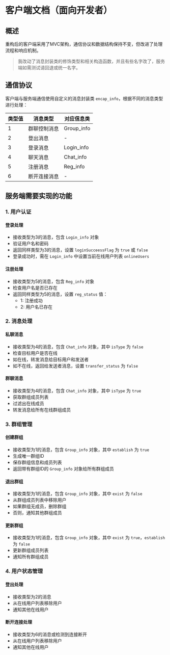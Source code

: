 # 客户端文档（面向开发者）

## 概述

重构后的客户端采用了MVC架构，通信协议和数据结构保持不变，但改进了处理流程和响应机制。

> 我改动了消息封装类的修饰类型和相关构造函数，并且有些名字改了，服务端如需测试请回退或统一名字。

## 通信协议

客户端与服务端通信使用自定义的消息封装类 `encap_info`，根据不同的消息类型进行处理：

| 类型值 | 消息类型 | 对应信息类 |
|-------|---------|-----------|
| 1 | 群聊控制消息 | Group_info |
| 2 | 登出消息 | - |
| 3 | 登录消息 | Login_info |
| 4 | 聊天消息 | Chat_info |
| 5 | 注册消息 | Reg_info |
| 6 | 断开连接消息 | - |

## 服务端需要实现的功能

### 1. 用户认证

#### 登录处理
- 接收类型为3的消息，包含 `Login_info` 对象
- 验证用户名和密码
- 返回同样类型为3的消息，设置 `loginSucceessFlag` 为 `true` 或 `false`
- 登录成功时，需在 `Login_info` 中设置当前在线用户列表 `onlineUsers`

#### 注册处理
- 接收类型为5的消息，包含 `Reg_info` 对象
- 检查用户名是否已存在
- 返回同样类型为5的消息，设置 `reg_status` 值：
  - 1: 注册成功
  - 2: 用户名已存在

### 2. 消息处理

#### 私聊消息
- 接收类型为4的消息，包含 `Chat_info` 对象，其中 `isType` 为 `false`
- 检查目标用户是否在线
- 如在线，转发消息给目标用户和发送者
- 如不在线，返回给发送者消息，设置 `transfer_status` 为 `false`

#### 群聊消息
- 接收类型为4的消息，包含 `Chat_info` 对象，其中 `isType` 为 `true`
- 获取群组成员列表
- 过滤出在线成员
- 转发消息给所有在线群组成员

### 3. 群组管理

#### 创建群组
- 接收类型为1的消息，包含 `Group_info` 对象，其中 `establish` 为 `true`
- 生成唯一群组ID
- 保存群组信息和成员列表
- 返回带有群组ID的 `Group_info` 对象给所有群组成员

#### 退出群组
- 接收类型为1的消息，包含 `Group_info` 对象，其中 `exist` 为 `false`
- 从群组成员列表中移除用户
- 如果群组无成员，删除群组
- 否则，通知其他群组成员

#### 更新群组
- 接收类型为1的消息，包含 `Group_info` 对象，其中 `exist` 为 `true`，`establish` 为 `false`
- 更新群组成员列表
- 通知所有群组成员

### 4. 用户状态管理

#### 登出处理
- 接收类型为2的消息
- 从在线用户列表移除用户
- 通知其他在线用户

#### 断开连接处理
- 接收类型为6的消息或检测到连接断开
- 从在线用户列表移除用户
- 通知其他在线用户